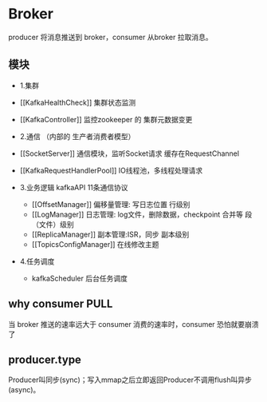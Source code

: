# Broker
producer 将消息推送到 broker，consumer 从broker 拉取消息。

## 模块 
 - 1.集群
  - [[KafkaHealthCheck]] 集群状态监测
  - [[KafkaController]] 监控zookeeper 的 集群元数据变更

 - 2.通信 （内部的 生产者消费者模型）
  - [[SocketServer]] 通信模块，监听Socket请求 缓存在RequestChannel
  - [[KafkaRequestHandlerPool]] IO线程池，多线程处理请求

 - 3.业务逻辑 kafkaAPI 11条通信协议
    - [[OffsetManager]] 偏移量管理: 写日志位置 行级别
    - [[LogManager]] 日志管理: log文件，删除数据，checkpoint 合并等 段（文件）级别
    - [[ReplicaManager]] 副本管理:ISR，同步 副本级别
    - [[TopicsConfigManager]] 在线修改主题

 - 4.任务调度
    - kafkaScheduler 后台任务调度

## why consumer PULL
当 broker 推送的速率远大于 consumer 消费的速率时，consumer 恐怕就要崩溃了 

## producer.type
Producer叫同步(sync)；写入mmap之后立即返回Producer不调用flush叫异步(async)。
